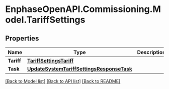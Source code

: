 # EnphaseOpenAPI.Commissioning.Model.TariffSettings

## Properties

Name | Type | Description | Notes
------------ | ------------- | ------------- | -------------
**Tariff** | [**TariffSettingsTariff**](TariffSettingsTariff.md) |  | [optional] 
**Task** | [**UpdateSystemTariffSettingsResponseTask**](UpdateSystemTariffSettingsResponseTask.md) |  | [optional] 

[[Back to Model list]](../README.md#documentation-for-models) [[Back to API list]](../README.md#documentation-for-api-endpoints) [[Back to README]](../README.md)

